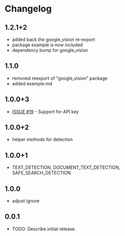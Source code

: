 # Changelog

## 1.2.1+2

* added back the google_vision re-export
* package example is now included
* dependency bump for google_vision

## 1.1.0

* removed reexport of &quot;google_vision&quot; package
* added example.md

## 1.0.0+3

* [ISSUE #19](https:&#x2F;&#x2F;github.com&#x2F;faithoflifedev&#x2F;google_vision_workspace&#x2F;issues&#x2F;19) - Support for API key

## 1.0.0+2

* helper methods for detection

## 1.0.0+1

* TEXT_DETECTION, DOCUMENT_TEXT_DETECTION, SAFE_SEARCH_DETECTION

## 1.0.0

* adjust ignore

## 0.0.1

* TODO: Describe initial release.
